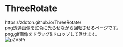 # ThreeRotate
https://zdoton.github.io/ThreeRotate/  
png透過画像を虹色に光らせながら回転させるページです。  
png,gif画像をドラッグ&ドロップして回せます。  
![pZV5Pr](https://user-images.githubusercontent.com/39454106/156520645-bc01f52b-9765-4d65-8127-8e674832b073.gif)
